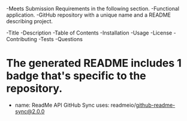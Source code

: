 <!-- Minimum Application Requirements -->
-Meets Submission Requirements in the following section.
-Functional application.
-GitHub repository with a unique name and a README describing project.

<!-- # The generated README includes the following sections: -->

-Title
-Description
-Table of Contents
-Installation
-Usage
-License
-Contributing
-Tests
-Questions

# The generated README includes 1 badge that's specific to the repository.

- name: ReadMe API GitHub Sync
  uses: readmeio/github-readme-sync@2.0.0

